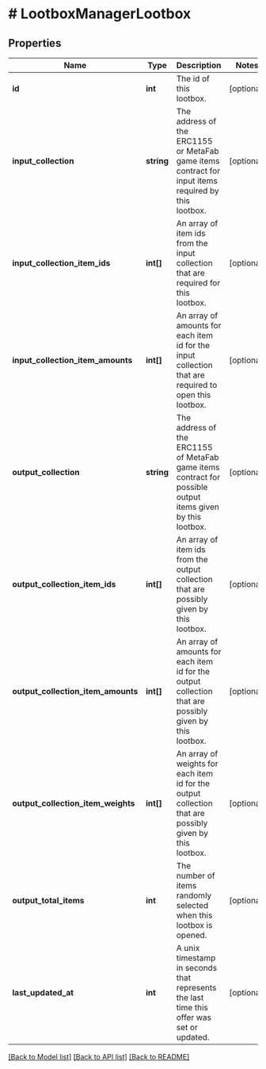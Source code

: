 # # LootboxManagerLootbox

## Properties

Name | Type | Description | Notes
------------ | ------------- | ------------- | -------------
**id** | **int** | The id of this lootbox. | [optional]
**input_collection** | **string** | The address of the ERC1155 or MetaFab game items contract for input items required by this lootbox. | [optional]
**input_collection_item_ids** | **int[]** | An array of item ids from the input collection that are required for this lootbox. | [optional]
**input_collection_item_amounts** | **int[]** | An array of amounts for each item id for the input collection that are required to open this lootbox. | [optional]
**output_collection** | **string** | The address of the ERC1155 of MetaFab game items contract for possible output items given by this lootbox. | [optional]
**output_collection_item_ids** | **int[]** | An array of item ids from the output collection that are possibly given by this lootbox. | [optional]
**output_collection_item_amounts** | **int[]** | An array of amounts for each item id for the output collection that are possibly given by this lootbox. | [optional]
**output_collection_item_weights** | **int[]** | An array of weights for each item id for the output collection that are possibly given by this lootbox. | [optional]
**output_total_items** | **int** | The number of items randomly selected when this lootbox is opened. | [optional]
**last_updated_at** | **int** | A unix timestamp in seconds that represents the last time this offer was set or updated. | [optional]

[[Back to Model list]](../../README.md#models) [[Back to API list]](../../README.md#endpoints) [[Back to README]](../../README.md)
